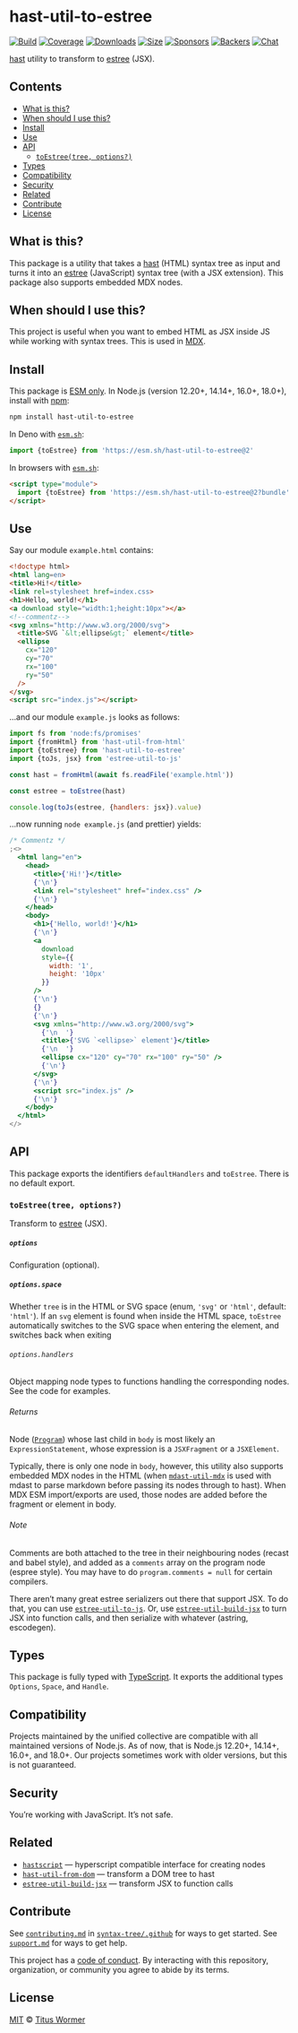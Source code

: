 # hast-util-to-estree

[![Build][build-badge]][build]
[![Coverage][coverage-badge]][coverage]
[![Downloads][downloads-badge]][downloads]
[![Size][size-badge]][size]
[![Sponsors][sponsors-badge]][collective]
[![Backers][backers-badge]][collective]
[![Chat][chat-badge]][chat]

[hast][] utility to transform to [estree][] (JSX).

## Contents

*   [What is this?](#what-is-this)
*   [When should I use this?](#when-should-i-use-this)
*   [Install](#install)
*   [Use](#use)
*   [API](#api)
    *   [`toEstree(tree, options?)`](#toestreetree-options)
*   [Types](#types)
*   [Compatibility](#compatibility)
*   [Security](#security)
*   [Related](#related)
*   [Contribute](#contribute)
*   [License](#license)

## What is this?

This package is a utility that takes a [hast][] (HTML) syntax tree as input and
turns it into an [estree][] (JavaScript) syntax tree (with a JSX extension).
This package also supports embedded MDX nodes.

## When should I use this?

This project is useful when you want to embed HTML as JSX inside JS while
working with syntax trees.
This is used in [MDX][].

## Install

This package is [ESM only][esm].
In Node.js (version 12.20+, 14.14+, 16.0+, 18.0+), install with [npm][]:

```sh
npm install hast-util-to-estree
```

In Deno with [`esm.sh`][esmsh]:

```js
import {toEstree} from 'https://esm.sh/hast-util-to-estree@2'
```

In browsers with [`esm.sh`][esmsh]:

```html
<script type="module">
  import {toEstree} from 'https://esm.sh/hast-util-to-estree@2?bundle'
</script>
```

## Use

Say our module `example.html` contains:

```html
<!doctype html>
<html lang=en>
<title>Hi!</title>
<link rel=stylesheet href=index.css>
<h1>Hello, world!</h1>
<a download style="width:1;height:10px"></a>
<!--commentz-->
<svg xmlns="http://www.w3.org/2000/svg">
  <title>SVG `&lt;ellipse&gt;` element</title>
  <ellipse
    cx="120"
    cy="70"
    rx="100"
    ry="50"
  />
</svg>
<script src="index.js"></script>
```

…and our module `example.js` looks as follows:

```js
import fs from 'node:fs/promises'
import {fromHtml} from 'hast-util-from-html'
import {toEstree} from 'hast-util-to-estree'
import {toJs, jsx} from 'estree-util-to-js'

const hast = fromHtml(await fs.readFile('example.html'))

const estree = toEstree(hast)

console.log(toJs(estree, {handlers: jsx}).value)
```

…now running `node example.js` (and prettier) yields:

```jsx
/* Commentz */
;<>
  <html lang="en">
    <head>
      <title>{'Hi!'}</title>
      {'\n'}
      <link rel="stylesheet" href="index.css" />
      {'\n'}
    </head>
    <body>
      <h1>{'Hello, world!'}</h1>
      {'\n'}
      <a
        download
        style={{
          width: '1',
          height: '10px'
        }}
      />
      {'\n'}
      {}
      {'\n'}
      <svg xmlns="http://www.w3.org/2000/svg">
        {'\n  '}
        <title>{'SVG `<ellipse>` element'}</title>
        {'\n  '}
        <ellipse cx="120" cy="70" rx="100" ry="50" />
        {'\n'}
      </svg>
      {'\n'}
      <script src="index.js" />
      {'\n'}
    </body>
  </html>
</>
```

## API

This package exports the identifiers `defaultHandlers` and `toEstree`.
There is no default export.

### `toEstree(tree, options?)`

Transform to [estree][] (JSX).

##### `options`

Configuration (optional).

##### `options.space`

Whether `tree` is in the HTML or SVG space (enum, `'svg'` or `'html'`, default:
`'html'`).
If an `svg` element is found when inside the HTML space, `toEstree`
automatically switches to the SVG space when entering the element, and
switches back when exiting

###### `options.handlers`

Object mapping node types to functions handling the corresponding nodes.
See the code for examples.

###### Returns

Node ([`Program`][program]) whose last child in `body` is most likely an
`ExpressionStatement`, whose expression is a `JSXFragment` or a `JSXElement`.

Typically, there is only one node in `body`, however, this utility also supports
embedded MDX nodes in the HTML (when [`mdast-util-mdx`][mdast-util-mdx] is used
with mdast to parse markdown before passing its nodes through to hast).
When MDX ESM import/exports are used, those nodes are added before the fragment
or element in body.

###### Note

Comments are both attached to the tree in their neighbouring nodes (recast and
babel style), and added as a `comments` array on the program node (espree
style).
You may have to do `program.comments = null` for certain compilers.

There aren’t many great estree serializers out there that support JSX.
To do that, you can use [`estree-util-to-js`][estree-util-to-js].
Or, use [`estree-util-build-jsx`][build-jsx] to turn JSX into function
calls, and then serialize with whatever (astring, escodegen).

## Types

This package is fully typed with [TypeScript][].
It exports the additional types `Options`, `Space`, and `Handle`.

## Compatibility

Projects maintained by the unified collective are compatible with all maintained
versions of Node.js.
As of now, that is Node.js 12.20+, 14.14+, 16.0+, and 18.0+.
Our projects sometimes work with older versions, but this is not guaranteed.

## Security

You’re working with JavaScript.
It’s not safe.

## Related

*   [`hastscript`][hastscript]
    — hyperscript compatible interface for creating nodes
*   [`hast-util-from-dom`](https://github.com/syntax-tree/hast-util-from-dom)
    — transform a DOM tree to hast
*   [`estree-util-build-jsx`][build-jsx]
    — transform JSX to function calls

## Contribute

See [`contributing.md`][contributing] in [`syntax-tree/.github`][health] for
ways to get started.
See [`support.md`][support] for ways to get help.

This project has a [code of conduct][coc].
By interacting with this repository, organization, or community you agree to
abide by its terms.

## License

[MIT][license] © [Titus Wormer][author]

<!-- Definitions -->

[build-badge]: https://github.com/syntax-tree/hast-util-to-estree/workflows/main/badge.svg

[build]: https://github.com/syntax-tree/hast-util-to-estree/actions

[coverage-badge]: https://img.shields.io/codecov/c/github/syntax-tree/hast-util-to-estree.svg

[coverage]: https://codecov.io/github/syntax-tree/hast-util-to-estree

[downloads-badge]: https://img.shields.io/npm/dm/hast-util-to-estree.svg

[downloads]: https://www.npmjs.com/package/hast-util-to-estree

[size-badge]: https://img.shields.io/bundlephobia/minzip/hast-util-to-estree.svg

[size]: https://bundlephobia.com/result?p=hast-util-to-estree

[sponsors-badge]: https://opencollective.com/unified/sponsors/badge.svg

[backers-badge]: https://opencollective.com/unified/backers/badge.svg

[collective]: https://opencollective.com/unified

[chat-badge]: https://img.shields.io/badge/chat-discussions-success.svg

[chat]: https://github.com/syntax-tree/unist/discussions

[npm]: https://docs.npmjs.com/cli/install

[esm]: https://gist.github.com/sindresorhus/a39789f98801d908bbc7ff3ecc99d99c

[esmsh]: https://esm.sh

[typescript]: https://www.typescriptlang.org

[license]: license

[author]: https://wooorm.com

[health]: https://github.com/syntax-tree/.github

[contributing]: https://github.com/syntax-tree/.github/blob/main/contributing.md

[support]: https://github.com/syntax-tree/.github/blob/main/support.md

[coc]: https://github.com/syntax-tree/.github/blob/main/code-of-conduct.md

[hastscript]: https://github.com/syntax-tree/hastscript

[hast]: https://github.com/syntax-tree/hast

[estree]: https://github.com/estree/estree

[program]: https://github.com/estree/estree/blob/master/es5.md#programs

[estree-util-to-js]: https://github.com/syntax-tree/estree-util-to-js

[mdast-util-mdx]: https://github.com/syntax-tree/mdast-util-mdx

[build-jsx]: https://github.com/wooorm/estree-util-build-jsx

[mdx]: https://mdxjs.com
